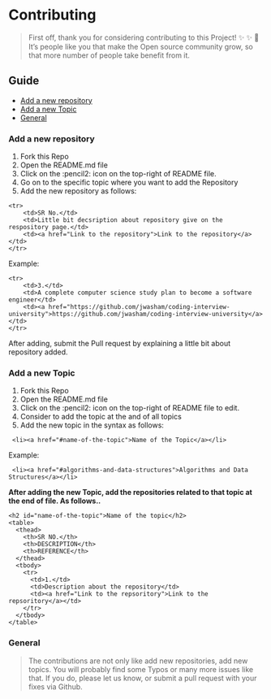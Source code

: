 # Contributing

>First off, thank you for considering contributing to this Project! :sparkles: :sparkles: :dizzy: It’s people like you that make the Open source community grow, so that more number of people take benefit from it. 

## Guide

<ul>
  <li><a href="#new-repo">Add a new repository</a></li>
  <li><a href="#new-topic">Add a new Topic </a></li>
  <li><a href="#general">General</a></li>
</ul>

<h3 id="new-repo">Add a new repository</h3>

<ol>
    <li> Fork this Repo </li>
    <li> Open the README.md file</li>
    <li> Click on the :pencil2: icon on the top-right of README file. </li>
    <li> Go on to the specific topic where you want to add the Repository</li>
    <li> Add the new repository as follows: </li>
</ol>

```
<tr>
    <td>SR No.</td>
    <td>Little bit decsription about repository give on the respository page.</td>
    <td><a href="Link to the repository">Link to the repository</a></td>
</tr>
```

Example:

```
<tr>
    <td>3.</td>
    <td>A complete computer science study plan to become a software engineer</td>
    <td><a href="https://github.com/jwasham/coding-interview-university">https://github.com/jwasham/coding-interview-university</a></td>
</tr>

```
After adding, submit the Pull request by explaining a little bit about repository added.

<h3 id="new-topic">Add a new Topic</h3>

<ol>
    <li> Fork this Repo </li>
    <li> Open the README.md file</li>
    <li> Click on the :pencil2: icon on the top-right of README file to edit. </li>
    <li> Consider to add the topic at the and of all topics </li>
    <li> Add the new topic in the syntax as follows: </li>
</ol>

```
 <li><a href="#name-of-the-topic">Name of the Topic</a></li>
```
Example:
```
 <li><a href="#algorithms-and-data-structures">Algorithms and Data Structures</a></li>
```
    
**After adding the new Topic, add the repositories related to that topic at the end of file. As follows..**
```
<h2 id="name-of-the-topic">Name of the topic</h2>
<table>
  <thead>
    <th>SR NO.</th>
    <th>DESCRIPTION</th>
    <th>REFERENCE</th>
  </thead>
  <tbody>
    <tr>
      <td>1.</td>
      <td>Description about the repository</td>
      <td><a href="Link to the repsoritory">Link to the repsoritory</a></td>
    </tr>
  </tbody>
</table>
```
<h3 id="general">General</h3>

> The contributions are not only like add new repositories, add new topics. You will probably find some Typos or many more issues like that. If you do, please let us know, or submit a pull request with your fixes via Github.
